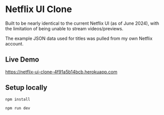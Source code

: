 # Netflix UI Clone

Built to be nearly identical to the current Netflix UI (as of June 2024), with the limitation of being unable to stream videos/previews.

The example JSON data used for titles was pulled from my own Netflix account.

## Live Demo
https://netflix-ui-clone-4f91a5b14bcb.herokuapp.com



## Setup locally

```bash
npm install

npm run dev
```
